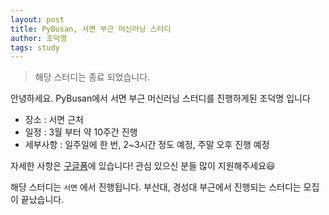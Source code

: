 ```yaml
---
layout: post
title: PyBusan, 서면 부근 머신러닝 스터디
author: 조덕명
tags: study
---
```


> 해당 스터디는 종료 되었습니다.

안녕하세요. PyBusan에서 서면 부근 머신러닝 스터디를 진행하게된 조덕명 입니다

- 장소 : 서면 근처
- 일정 : 3월 부터 약 10주간 진행
- 세부사항 : 일주일에 한 번, 2~3시간 정도 예정, 주말 오후 진행 예정

자세한 사항은 [구글폼](https://docs.google.com/forms/d/e/1FAIpQLScBxVlH1pzOh4141uJy65hljvvv3fR8MIn-O-cC8LOjgZJTYg/viewform)에 있습니다!
관심 있으신 분들 많이 지원해주세요😃

해당 스터디는 `서면` 에서 진행됩니다. 부산대, 경성대 부근에서 진행되는 스터디는 모집이 끝났습니다.
